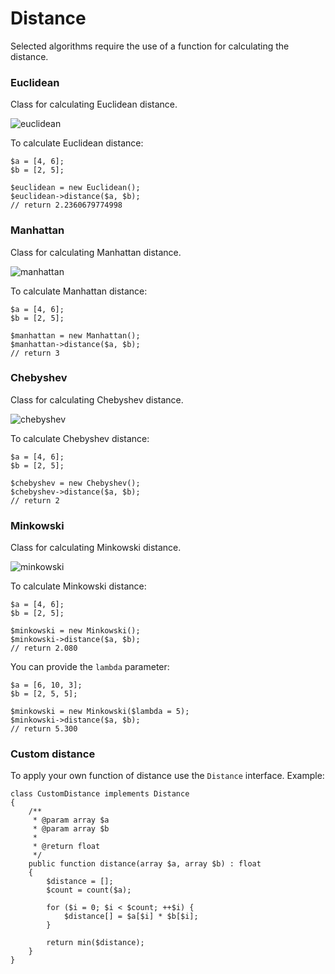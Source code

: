 # Distance

Selected algorithms require the use of a function for calculating the distance.

### Euclidean

Class for calculating Euclidean distance.

![euclidean](https://upload.wikimedia.org/math/8/4/9/849f040fd10bb86f7c85eb0bbe3566a4.png "Euclidean Distance")

To calculate Euclidean distance:

```
$a = [4, 6];
$b = [2, 5];

$euclidean = new Euclidean();
$euclidean->distance($a, $b);
// return 2.2360679774998
```

### Manhattan

Class for calculating Manhattan distance.

![manhattan](https://upload.wikimedia.org/math/4/c/5/4c568bd1d76a6b15e19cb2ac3ad75350.png "Manhattan Distance")

To calculate Manhattan distance:

```
$a = [4, 6];
$b = [2, 5];

$manhattan = new Manhattan();
$manhattan->distance($a, $b);
// return 3
```

### Chebyshev

Class for calculating Chebyshev distance.

![chebyshev](https://upload.wikimedia.org/math/7/1/2/71200f7dbb43b3bcfbcbdb9e02ab0a0c.png "Chebyshev Distance")

To calculate Chebyshev distance:

```
$a = [4, 6];
$b = [2, 5];

$chebyshev = new Chebyshev();
$chebyshev->distance($a, $b);
// return 2
```

### Minkowski

Class for calculating Minkowski distance.

![minkowski](https://upload.wikimedia.org/math/a/a/0/aa0c62083c12390cb15ac3217de88e66.png "Minkowski Distance")

To calculate Minkowski distance:

```
$a = [4, 6];
$b = [2, 5];

$minkowski = new Minkowski();
$minkowski->distance($a, $b);
// return 2.080
```

You can provide the `lambda` parameter:

```
$a = [6, 10, 3];
$b = [2, 5, 5];

$minkowski = new Minkowski($lambda = 5);
$minkowski->distance($a, $b);
// return 5.300
```

### Custom distance

To apply your own function of distance use the `Distance` interface. Example:

```
class CustomDistance implements Distance
{
    /**
     * @param array $a
     * @param array $b
     *
     * @return float
     */
    public function distance(array $a, array $b) : float
    {
        $distance = [];
        $count = count($a);

        for ($i = 0; $i < $count; ++$i) {
            $distance[] = $a[$i] * $b[$i];
        }

        return min($distance);
    }
}
```
